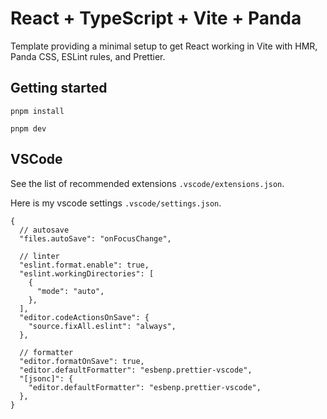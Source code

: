 # React + TypeScript + Vite + Panda

Template providing a minimal setup to get React working in Vite with HMR, Panda CSS, ESLint rules, and Prettier.

## Getting started

```shell
pnpm install

pnpm dev
```

## VSCode

See the list of recommended extensions `.vscode/extensions.json`.

Here is my vscode settings `.vscode/settings.json`.

```jsonc
{
  // autosave
  "files.autoSave": "onFocusChange",

  // linter
  "eslint.format.enable": true,
  "eslint.workingDirectories": [
    {
      "mode": "auto",
    },
  ],
  "editor.codeActionsOnSave": {
    "source.fixAll.eslint": "always",
  },

  // formatter
  "editor.formatOnSave": true,
  "editor.defaultFormatter": "esbenp.prettier-vscode",
  "[jsonc]": {
    "editor.defaultFormatter": "esbenp.prettier-vscode",
  },
}
```
